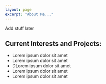 ```yaml
---
layout: page
excerpt: "About Me..."
---
```


Add stuff later

## Current Interests and Projects:

- Lorem ipsum dolor sit amet
- Lorem ipsum dolor sit amet
- DLorem ipsum dolor sit amet
- Lorem ipsum dolor sit amet
- Lorem ipsum dolor sit amet
